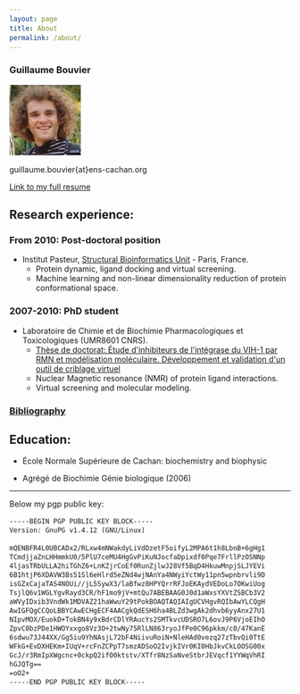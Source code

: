 ```yaml
---
layout: page
title: About
permalink: /about/
---
```


### Guillaume Bouvier

![photo_id](/assets/photo_id_128.jpg)

guillaume.bouvier{at}ens-cachan.org

[Link to my full resume](https://github.com/bougui505/CV/blob/english/cv.rst)

## Research experience:

### From 2010: Post-doctoral position

- Institut Pasteur, [Structural Bioinformatics Unit](http://www.pasteur.fr/recherche/unites/Binfs) - Paris, France.
    - Protein dynamic, ligand docking and virtual screening.
    - Machine learning and non-linear dimensionality reduction of protein conformational space.

### 2007-2010: PhD student

- Laboratoire de Chimie et de Biochimie Pharmacologiques et Toxicologiques (UMR8601 CNRS).
    - [Thèse de doctorat: Étude d'inhibiteurs de l'intégrase du VIH-1 par RMN et modélisation moléculaire. Développement et validation d'un outil de criblage virtuel](/assets/These_Guillaume_Bouvier.pdf)
    - Nuclear Magnetic resonance (NMR) of protein ligand interactions.
    - Virtual screening and molecular modeling.

### [Bibliography](http://izar.crabdance.com/bibliography.html)

## Education:

- École Normale Supérieure de Cachan: biochemistry and biophysic

- Agrégé de Biochimie Génie biologique (2006)

--------------------------------------------------------------------

Below my pgp public key:

    -----BEGIN PGP PUBLIC KEY BLOCK-----
    Version: GnuPG v1.4.12 (GNU/Linux)

    mQENBFR4L0UBCADx2/RLxw4mNWakdyLiVdDzetF5oifyL2MPA6t1h8LbnB+6gHg1
    TCmdjjaZnLHHmmkU0/5PlU7ceMU4HgGvPiKuNJocfaDpixdf0Pqe7FrllPzOSNNp
    4ljasTRbULLA2hiTGhZ6+LnKZjrCoEf0RunZjlwJ28Vf5BqD4HkuwMnpjSLJYEVi
    6B1htjP6XDAVW3Bs51Sl6eHlrd5eZNd4wjNAnYa4NWyiYctWy11pn5wpnbrvli9D
    isGZxCajaTAS4NOUi//jL5SywX3/laBfwz8HPYQrrRFJoEKAydVEDoLo7OKwiUog
    TsjlQ6v1WGLYgvRayd3CR/hF1mo9jV+mtQu7ABEBAAG0J0d1aWxsYXVtZSBCb3V2
    aWVyIDxib3VndWk1MDVAZ21haWwuY29tPokBOAQTAQIAIgUCVHgvRQIbAwYLCQgH
    AwIGFQgCCQoLBBYCAwECHgECF4AACgkQdESH6ha4BLZd3wgAk2dhvb6yyAnx27U1
    NIpvMOX/EuokD+TokBN4y9xBdrCDlYRAucYs2SMTkvcUDSRO7L6ovJ9P6VjoEIhO
    ZpvC0bzPDe1HWOYxxgo8Vz3O+2twNy75RlLN863ryoJfPe0C96pkkm/c0/47KanE
    6sdwu73J44XX/Gg5iu9YhNAsjL72bF4NiivuRoiN+NleHAd0vezq27zTbvQi0TtE
    WFkG+EvDXHEKm+IUqV+rcFnZCPpT7smzADSoO2IvjkIVr0KI0HbJkvCkLOOSG00x
    GcJ/r3RmIpXWgcnc+0ckpQ2ifO0ktstv/XTfr8NzSaNveStbrJEVqcf1YYWqVhRI
    hGJQTg==
    =oO2+
    -----END PGP PUBLIC KEY BLOCK-----
